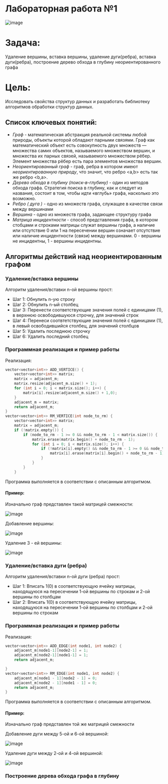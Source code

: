 # Лабораторная работа №1 

![image](https://github.com/iis-32170x/RPIIS/assets/135509020/570a9b15-2e67-4c18-b04e-9f8e5f663851)

# Задача:

Удаление вершины, вставка вершины, удаление дуги(ребра), вставка дуги(ребра), построение дерево обхода в глубину неориентированного графа

# Цель:

Исследовать свойства структур данных и разработать библиотеку алгоритмов обработки структур данных.

## Список ключевых понятий:
* <em>Граф</em> - математическая абстракция реальной системы любой природы, объекты которой обладают парными связями. Граф как математический объект есть совокупность двух множеств — множества самих объектов, называемого множеством вершин, и множества их парных связей, называемого множеством рёбер. Элемент множества рёбер есть пара элементов множества вершин.
* <em>Неориентированный граф</em> - граф, ребра в котором имеют <em>неориентированную природу</em>, что значит, что ребро <a,b> есть так же ребро <b,a>.
* <em>Дерево обхода в глубину (поиск-в-глубину)</em> - один из методов обхода графа. Стратегия поиска в глубину, как и следует из названия, состоит в том, чтобы идти «вглубь» графа, насколько это возможно.
* <em>Ребро ( дуга )</em> - одно из множеств графа, служащее в качестве связи между вершинами
* <em>Вершина</em> - одно из множеств графа, задающее структуру графа
* <em>Матрица инцидентности</em> - способ представления графа, в котором стобцами и строками матрицы служат вершины графа, а наличие или отсутствие 0 или 1 на пересечении вершин означает отсутствие или наличие инцидентности (связи) между вершинами. 0 - вершины не инцидентны, 1 - вершины инцидентны.

## Алгоритмы действий над неориентированным графом

### Удаление/вставка вершины 

Алгоритм удаления/вставки n-ой вершины прост:
- Шаг 1: Обнулить n-ую строку
- Шаг 2: Обнулить n-ый столбец
- Шаг 3: Перенести соответствующие значения полей с единицами (1), в верхнюю освободившуюся строчку, для значений строк
- Шаг 4: Перенеси соотвтетствующие значения полей с единицами (1), в левый освободившийся столбец, для значений столбцов
- Шаг 5: Удалить последнюю строчку
- Шаг 6: Удалить последний столбец

### Программная реализация и пример работы

Реализация:
```c++
vector<vector<int>> ADD_VERTICE() {
    vector<vector<int>> matrix;
    matrix = adjacent_m;
    matrix.resize(adjacent_m.size() + 1);
    for (int i = 0; i < matrix.size(); i++) {
        matrix[i].resize(adjacent_m.size() + 1,0);
    }
    adjacent_m = matrix;
    return adjacent_m;
}
vector<vector<int>> RM_VERTICE(int node_to_rm) {
    vector<vector<int>> matrix;
    matrix = adjacent_m;
    if (!matrix.empty()) {
        if (node_to_rm - 1 >= 0 && node_to_rm - 1 < matrix.size()) {
            matrix.erase(matrix.begin() + node_to_rm - 1);
            for (int i = 0; i < matrix.size(); i++) {
                if (!matrix[i].empty() && node_to_rm - 1 >= 0 && node_to_rm - 1 < matrix[i].size()) {
                    matrix[i].erase(matrix[i].begin() + node_to_rm - 1);
                }
            }
        }
    }
```
Программа выполняется в соответствии с описанным алгоритмом.

#### Пример: 

Изначально граф представлен такой матрицей смежности:

![image](https://github.com/iis-32170x/RPIIS/assets/135509020/aaceff66-7495-4d7a-916b-008118613a60)

Добавление вершины:

![image](https://github.com/iis-32170x/RPIIS/assets/135509020/c0aa34de-6880-4928-bef6-80478170c763)

Удаление 3 - ей вершины:

![image](https://github.com/iis-32170x/RPIIS/assets/135509020/814956d7-80ea-4159-a4a3-c675653bd04d)

### Удаление/вставка дуги (ребра)

Алгоритм удаления/вставки n-ой дуги (ребра) прост:
- Шаг 1: Вписать 1(0) в соответствующую ячейку матрицы, находящуюся на пересечении 1-ой вершины по строкам и 2-ой вершины по столбцам
- Шаг 2: Вписать 1(0) в соответствующую ячейку матрицы, находящуюся на пересечении 1-ой вершины по столбцам и 2-ой вершины по строкам

### Программная реализация и пример работы

Реализация:

```c++
vector<vector<int>> ADD_EDGE(int node1, int node2) {
    adjacent_m[node1-1][node2-1] = 1;
    adjacent_m[node2-1][node1-1] = 1;
    return adjacent_m;

}
vector<vector<int>> RM_EDGE(int node1, int node2) {
    adjacent_m[node1 - 1][node2 - 1] = 0;
    adjacent_m[node2 - 1][node1 - 1] = 0;
    return adjacent_m;
}
```
Программа выполняется в соответствии с описанным алгоритмом.

#### Пример: 

Изначально граф представлен той же матрицей смежности

Добавление дуги между 5-ой и 6-ой вершиной:

![image](https://github.com/iis-32170x/RPIIS/assets/135509020/22d563ed-03b1-4cdf-bd89-2dd634d3693b)

Удаление дуги между 2-ой и 4-ой вершиной:

![image](https://github.com/iis-32170x/RPIIS/assets/135509020/38961065-9c81-42ee-a356-8df4398c52f6)

### Построение дерева обхода графа в глубину


